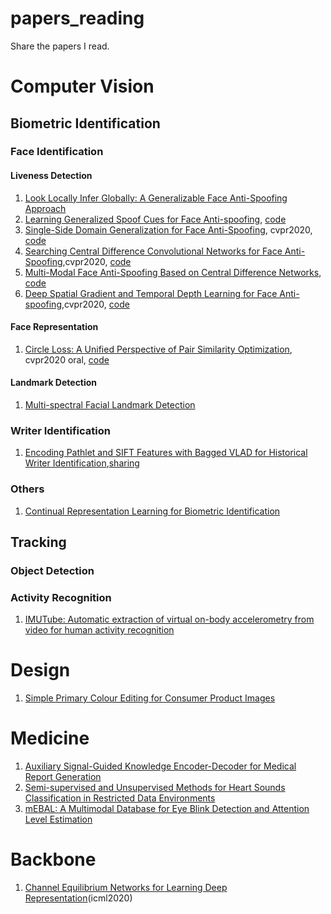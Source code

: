 # papers_reading
Share the papers I read.

# Computer Vision

## Biometric Identification

### Face Identification
#### Liveness Detection
1. [Look Locally Infer Globally: A Generalizable Face Anti-Spoofing Approach](https://arxiv.org/abs/2006.02834)
2. [Learning Generalized Spoof Cues for Face Anti-spoofing](https://arxiv.org/abs/2005.03922), [code](https://github.com/VIS-VAR/LGSC-for-FAS)
3. [Single-Side Domain Generalization for Face Anti-Spoofing](https://arxiv.org/pdf/2004.14043v1.pdf), cvpr2020, [code](https://github.com/taylover-pei/SSDG-CVPR2020)
4. [Searching Central Difference Convolutional Networks for Face Anti-Spoofing](https://arxiv.org/pdf/2003.04092v1.pdf),cvpr2020, [code](https://github.com/ZitongYu/CDCN)
5. [Multi-Modal Face Anti-Spoofing Based on Central Difference Networks](https://arxiv.org/pdf/2004.08388v1.pdf), [code](https://github.com/ZitongYu/CDCN)
6. [Deep Spatial Gradient and Temporal Depth Learning for Face Anti-spoofing](https://arxiv.org/pdf/2003.08061v1.pdf),cvpr2020, [code](https://github.com/clks-wzz/FAS-SGTD)
#### Face Representation
1. [Circle Loss: A Unified Perspective of Pair Similarity Optimization](https://arxiv.org/pdf/2002.10857.pdf), cvpr2020 oral, [code](https://github.com/MegEngine,https://github.com/TinyZeaMays/CircleLoss)
#### Landmark Detection
1. [Multi-spectral Facial Landmark Detection](https://arxiv.org/pdf/2006.05196.pdf)

### Writer Identification
1. [Encoding Pathlet and SIFT Features with Bagged VLAD for Historical Writer Identification](https://ieeexplore.ieee.org/abstract/document/9083956),[sharing](https://mp.weixin.qq.com/s/3EVA36rpGCEad2BTW5IZbA)

### Others
1. [Continual Representation Learning for Biometric Identification](https://arxiv.org/pdf/2006.04455.pdf)

## Tracking

### Object Detection

### Activity Recognition
1. [IMUTube: Automatic extraction of virtual on-body accelerometry from video for human activity recognition](https://arxiv.org/pdf/2006.05675.pdf)

# Design
1. [Simple Primary Colour Editing for Consumer Product Images](https://arxiv.org/pdf/2006.03743.pdf)
  
# Medicine
1. [Auxiliary Signal-Guided Knowledge Encoder-Decoder for Medical Report Generation](https://arxiv.org/pdf/2006.03744.pdf)
2. [Semi-supervised and Unsupervised Methods for Heart Sounds Classification  in Restricted Data Environments](https://arxiv.org/abs/2006.02610)
3. [mEBAL: A Multimodal Database for Eye Blink Detection and Attention Level Estimation](https://arxiv.org/pdf/2006.05327.pdf)

# Backbone
1. [Channel Equilibrium Networks for Learning Deep Representation](https://arxiv.org/pdf/2003.00214.pdf)(icml2020)

